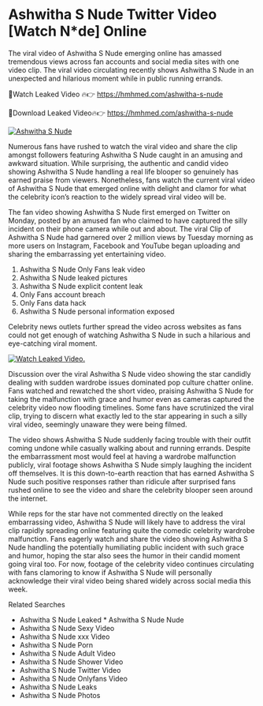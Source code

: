 ﻿# Ashwitha S Nude Twitter Video [Watch N*de] Online

The viral video of ﻿Ashwitha S Nude emerging online has amassed tremendous views across fan accounts and social media sites with one video clip. The viral video circulating recently shows ﻿Ashwitha S Nude in an unexpected and hilarious moment while in public running errands. 

🔴Watch Leaked Video 🔥👉  https://hmhmed.com/ashwitha-s-nude 

🔴Download Leaked Video🔥👉  https://hmhmed.com/ashwitha-s-nude 

[![Ashwitha S Nude](https://i.imgur.com/dJHk4Zq.gif)](https://hmhmed.com/ashwitha-s-nude)

Numerous fans have rushed to watch the viral video and share the clip amongst followers featuring ﻿Ashwitha S Nude caught in an amusing and awkward situation. While surprising, the authentic and candid video showing ﻿Ashwitha S Nude handling a real life blooper so genuinely has earned praise from viewers. Nonetheless, fans watch the current viral video of ﻿Ashwitha S Nude that emerged online with delight and clamor for what the celebrity icon’s reaction to the widely spread viral video will be.

The fan video showing ﻿Ashwitha S Nude first emerged on Twitter on Monday, posted by an amused fan who claimed to have captured the silly incident on their phone camera while out and about. The viral Clip of ﻿Ashwitha S Nude had garnered over 2 million views by Tuesday morning as more users on Instagram, Facebook and YouTube began uploading and sharing the embarrassing yet entertaining video. 

1. ﻿Ashwitha S Nude Only Fans leak video
2. ﻿Ashwitha S Nude leaked pictures
3. ﻿Ashwitha S Nude explicit content leak
4. Only Fans account breach
5. Only Fans data hack
6. ﻿Ashwitha S Nude personal information exposed

Celebrity news outlets further spread the video across websites as fans could not get enough of watching ﻿Ashwitha S Nude in such a hilarious and eye-catching viral moment. 

[![Watch Leaked Video.](https://miro.medium.com/v2/resize:fit:828/format:webp/1*cilzJN44JGOrTw9NJCrNHA.gif "Watch Leaked Video")](https://hmhmed.com/ashwitha-s-nude)

Discussion over the viral ﻿Ashwitha S Nude video showing the star candidly dealing with sudden wardrobe issues dominated pop culture chatter online. Fans watched and rewatched the short video, praising ﻿Ashwitha S Nude for taking the malfunction with grace and humor even as cameras captured the celebrity video now flooding timelines. Some fans have scrutinized the viral clip, trying to discern what exactly led to the star appearing in such a silly viral video, seemingly unaware they were being filmed.

The video shows ﻿Ashwitha S Nude suddenly facing trouble with their outfit coming undone while casually walking about and running errands. Despite the embarrassment most would feel at having a wardrobe malfunction publicly, viral footage shows ﻿Ashwitha S Nude simply laughing the incident off themselves. It is this down-to-earth reaction that has earned ﻿Ashwitha S Nude such positive responses rather than ridicule after surprised fans rushed online to see the video and share the celebrity blooper seen around the internet.  

While reps for the star have not commented directly on the leaked embarrassing video, ﻿Ashwitha S Nude will likely have to address the viral clip rapidly spreading online featuring quite the comedic celebrity wardrobe malfunction. Fans eagerly watch and share the video showing ﻿Ashwitha S Nude handling the potentially humiliating public incident with such grace and humor, hoping the star also sees the humor in their candid moment going viral too. For now, footage of the celebrity video continues circulating with fans clamoring to know if ﻿Ashwitha S Nude will personally acknowledge their viral video being shared widely across social media this week.

Related Searches
* ﻿Ashwitha S Nude Leaked
﻿* Ashwitha S Nude Nude
* ﻿Ashwitha S Nude Sexy Video
* ﻿Ashwitha S Nude xxx Video
* ﻿Ashwitha S Nude Porn
* ﻿Ashwitha S Nude Adult Video
* ﻿Ashwitha S Nude Shower Video
* ﻿Ashwitha S Nude Twitter Video
* ﻿Ashwitha S Nude Onlyfans Video
* ﻿Ashwitha S Nude Leaks
* ﻿Ashwitha S Nude Photos